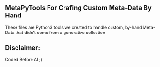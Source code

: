 ## MetaPyTools For Crafing Custom Meta-Data By Hand
These files are Python3 tools we created to handle custom, by-hand Meta-Data that didn't come from a generative collection

## Disclaimer:
Coded Before AI ;)
